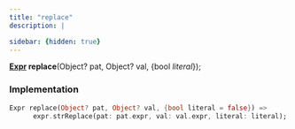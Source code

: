 ```yaml
---
title: "replace"
description: |

sidebar: {hidden: true}
---
```

<span class="dart-code"><strong>[Expr] replace</strong>(<span class="nobr">Object? pat</span>, <span class="nobr">Object? val</span>, {<span class="nobr">bool <i>literal</i></span>});</span>


### Implementation
```dart
Expr replace(Object? pat, Object? val, {bool literal = false}) =>
      expr.strReplace(pat: pat.expr, val: val.expr, literal: literal);
```

[Expr]: /reference/classes/expr